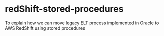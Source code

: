 # redShift-stored-procedures
To explain how we can move legacy ELT process implemented in Oracle to AWS RedShift using stored procedures
